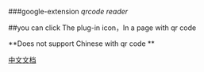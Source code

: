 ###google-extension *qrcode reader*

##you can click The plug-in icon，In a page with qr code

**Does not support Chinese with qr code **

[中文文档](readme-zh.md)

